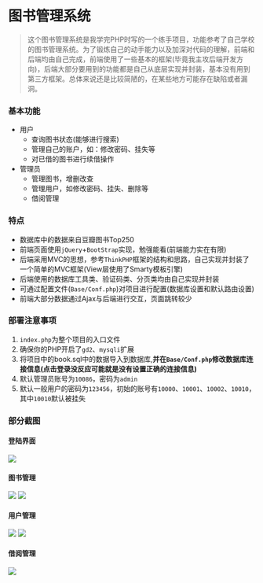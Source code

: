 # 图书管理系统
>这个图书管理系统是我学完PHP时写的一个练手项目，功能参考了自己学校的图书管理系统。为了锻炼自己的动手能力以及加深对代码的理解，前端和后端均由自己完成，前端使用了一些基本的框架(毕竟我主攻后端开发方向)，后端大部分要用到的功能都是自己从底层实现并封装，基本没有用到第三方框架。总体来说还是比较简陋的，在某些地方可能存在缺陷或者漏洞。

### 基本功能
+ 用户
    + 查询图书状态(能够进行搜索)
    + 管理自己的账户，如：修改密码、挂失等
    + 对已借的图书进行续借操作
+ 管理员
    + 管理图书，增删改查
    + 管理用户，如修改密码、挂失、删除等
    + 借阅管理

### 特点
+ 数据库中的数据来自豆瓣图书Top250
+ 前端页面使用`jQuery`+`BootStrap`实现，勉强能看(前端能力实在有限)
+ 后端采用MVC的思想，参考`ThinkPHP`框架的结构和思路，自己实现并封装了一个简单的MVC框架(View层使用了Smarty模板引擎)
+ 后端使用的数据库工具类、验证码类、分页类均由自己实现并封装
+ 可通过配置文件(`Base/Conf.php`)对项目进行配置(数据库设置和默认路由设置)
+ 前端大部分数据通过Ajax与后端进行交互，页面跳转较少

### 部署注意事项
1. `index.php`为整个项目的入口文件
2. 确保你的PHP开启了`gd2`、`mysqli`扩展
3. 将项目中的book.sql中的数据导入到数据库,**并在`Base/Conf.php`修改数据库连接信息(点击登录没反应可能就是没有设置正确的连接信息)**
4. 默认管理员账号为`10086`，密码为`admin`
5. 默认一般用户的密码为`123456`，初始的账号有`10000`、`10001`、`10002`、`10010`，其中`10010`默认被挂失

### 部分截图
#### 登陆界面
![](https://img2018.cnblogs.com/blog/1556823/201901/1556823-20190127193126712-133882588.png)

#### 图书管理
![](https://img2018.cnblogs.com/blog/1556823/201901/1556823-20190127193136627-359174758.png)
![](https://img2018.cnblogs.com/blog/1556823/201901/1556823-20190127193145620-32043274.png)

#### 用户管理
![](https://img2018.cnblogs.com/blog/1556823/201901/1556823-20190127193149631-864366552.png)
![](https://img2018.cnblogs.com/blog/1556823/201901/1556823-20190127193153638-1859828350.png)

#### 借阅管理
![](https://img2018.cnblogs.com/blog/1556823/201901/1556823-20190127193156695-1693862812.png)
